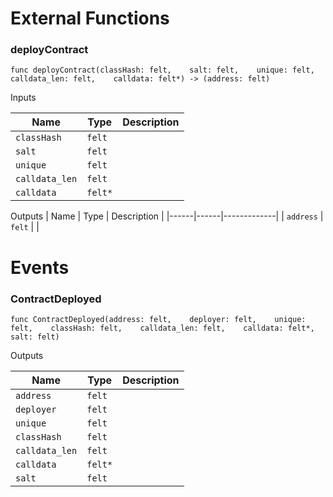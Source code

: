 # External Functions

### deployContract

`func deployContract(classHash: felt,    salt: felt,    unique: felt,    calldata_len: felt,    calldata: felt*) -> (address: felt)`


Inputs

| Name | Type | Description |
|------|------|-------------|
| `classHash` | `felt` |  |
| `salt` | `felt` |  |
| `unique` | `felt` |  |
| `calldata_len` | `felt` |  |
| `calldata` | `felt*` |  |

Outputs
| Name | Type | Description |
|------|------|-------------|
| `address` | `felt` |  |

# Events

### ContractDeployed

`func ContractDeployed(address: felt,    deployer: felt,    unique: felt,    classHash: felt,    calldata_len: felt,    calldata: felt*,    salt: felt)`


Outputs

| Name | Type | Description |
|------|------|-------------|
| `address` | `felt` |  |
| `deployer` | `felt` |  |
| `unique` | `felt` |  |
| `classHash` | `felt` |  |
| `calldata_len` | `felt` |  |
| `calldata` | `felt*` |  |
| `salt` | `felt` |  |

